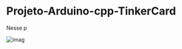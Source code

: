 # Projeto-Arduino-cpp-TinkerCard

  Nesse p

![imag](https://github.com/user-attachments/assets/a318b6ee-bb10-40b8-add4-95fb8471fec1)
